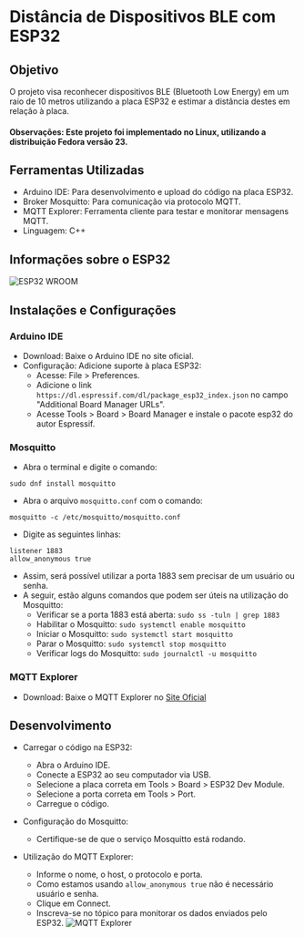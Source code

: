 
# Distância de Dispositivos BLE com ESP32

## Objetivo

O projeto visa reconhecer dispositivos BLE (Bluetooth Low Energy) em um raio de 10 metros utilizando a placa ESP32 e estimar a distância destes em relação à placa.

#### Observações: Este projeto foi implementado no Linux, utilizando a distribuição Fedora versão 23.

## Ferramentas Utilizadas

- Arduino IDE: Para desenvolvimento e upload do código na placa ESP32.
- Broker Mosquitto: Para comunicação via protocolo MQTT.
- MQTT Explorer: Ferramenta cliente para testar e monitorar mensagens MQTT.
- Linguagem: C++

## Informações sobre o ESP32
 ![ESP32 WROOM](https://docs.espressif.com/projects/esp-idf/en/stable/esp32/_images/esp32-devkitC-v4-pinout.png)


## Instalações e Configurações

### Arduino IDE

- Download: Baixe o Arduino IDE no site oficial.
- Configuração: Adicione suporte à placa ESP32:
    - Acesse: File > Preferences.
    - Adicione o link ```https://dl.espressif.com/dl/package_esp32_index.json``` no campo "Additional Board Manager URLs".
    - Acesse Tools > Board > Board Manager e instale o pacote esp32 do autor Espressif.

### Mosquitto
- Abra o terminal e digite o comando:

```
sudo dnf install mosquitto
```
- Abra o arquivo ```mosquitto.conf``` com o comando:
```
mosquitto -c /etc/mosquitto/mosquitto.conf
```
- Digite as seguintes linhas:
```
listener 1883
allow_anonymous true
```
- Assim, será possível utilizar a porta 1883 sem precisar de um usuário ou senha.
- A seguir, estão alguns comandos que podem ser úteis na utilização do Mosquitto:
    - Verificar se a porta 1883 está aberta: ```sudo ss -tuln | grep 1883``` 
    - Habilitar o Mosquitto: ```sudo systemctl enable mosquitto``` 
    - Iniciar o Mosquitto: ```sudo systemctl start mosquitto```
    - Parar o Mosquitto: ```sudo systemctl stop mosquitto``` 
    - Verificar logs do Mosquitto: ```sudo journalctl -u mosquitto```
    
### MQTT Explorer
- Download: Baixe o MQTT Explorer no [Site Oficial](https://mqtt-explorer.com/)

## Desenvolvimento
- Carregar o código na ESP32:
  - Abra o Arduino IDE.
  - Conecte a ESP32 ao seu computador via USB.
  - Selecione a placa correta em Tools > Board > ESP32 Dev Module.
  - Selecione a porta correta em Tools > Port.
  - Carregue o código.

- Configuração do Mosquitto:
  - Certifique-se de que o serviço Mosquitto está rodando.

- Utilização do MQTT Explorer:
  - Informe o nome, o host, o protocolo e porta.
  - Como estamos usando ```allow_anonymous true``` não é necessário usuário e senha.
  - Clique em Connect.
  - Inscreva-se no tópico para monitorar os dados enviados pelo ESP32.
  ![MQTT Explorer](https://energytalk.co.za/uploads/default/original/2X/f/f2fca0206e10bd378f7e4bbcc488debe2f8de814.jpeg)
